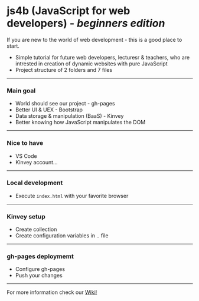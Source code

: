 # js4b (JavaScript for web developers) - _beginners edition_ 
If you are new to the world of web development - this is a good place to start. 
- Simple tutorial for future web developers, lecturesr & teachers, who are intrested in creation of dynamic websites with pure JavaScript
- Project structure of 2 folders and 7 files
***
### Main goal
- World should see our project - gh-pages 
- Better UI & UEX - Bootstrap
- Data storage & manipulation (BaaS) - Kinvey
- Better knowing how JavaScript manipulates the DOM
***
### Nice to have
- VS Code
- Kinvey account...
***
### Local development
- Execute `index.html` with your favorite browser
***
### Kinvey setup
- Create collection
- Create configuration variables in .. file
***
### gh-pages deploymemt
- Configure gh-pages
- Push your changes
***
For more information check our [Wiki!](https://github.com/BaiGanio/js4b/wiki)

